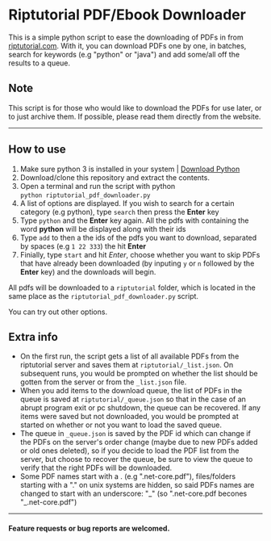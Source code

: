 
# Riptutorial PDF/Ebook Downloader

This is a simple python script to ease the downloading of PDFs in from [riptutorial.com](https://www.riptutorial.com). With it, you can download PDFs one by one, in batches, search for keywords (e.g "python" or "java") and add some/all off the results to a queue.

## Note
This script is for those who would like to download the PDFs for use later, or to just archive them. If possible, please read them directly from the website.
***

## How to use

1. Make sure python 3 is installed in your system | [Download Python](https://www.python.org/downloads/)
2. Download/clone this repository and extract the contents.
3. Open a terminal and run the script with python <br/> `python riptutorial_pdf_downloader.py`
4. A list of options are displayed. If you wish to search for a certain category (e.g python), type `search` then press the **Enter** key
5. Type `python` and the **Enter** key again. All the pdfs with containing the word **python** will be displayed along with their ids
6. Type `add` to then a the ids of the pdfs you want to download, separated by spaces (e.g `1 22 333`) the hit **Enter**
7. Finially, type `start` and hit *Enter*, choose whether you want to skip PDFs that have already been downloaded (by inputing `y` or `n` followed by the **Enter** key) and the downloads will begin.

All pdfs will be downloaded to a `riptutorial` folder, which is located in the same place as the `riptutorial_pdf_downloader.py` script.

You can try out other options.

## Extra info
+ On the first run, the script gets a list of all available PDFs from the riptutorial server and saves them at `riptutorial/_list.json`. On subsequent runs, you would be prompted on whether the list should be gotten from the server or from the `_list.json` file.
+ When you add items to the download queue, the list of PDFs in the queue is saved at `riptutorial/_queue.json` so that in the case of an abrupt program exit or pc shutdown, the queue can be recovered. If any items were saved but not downloaded, you would be prompted at started on whether or not you want to load the saved queue.
+ The queue in `_queue.json` is saved by the PDF id which can change if the PDFs on the server's order change (maybe due to new PDFs added or old ones deleted), so if you decide to load the PDF list from the server, but choose to recover the queue, be sure to view the queue to verify that the right PDFs will be downloaded.
+ Some PDF names start with a . (e.g ".net-core.pdf"), files/folders starting with a "." on unix systems are hidden, so said PDFs names are changed to start with an underscore: "\_" (so ".net-core.pdf becones "_.net-core.pdf")

***
#### Feature requests or bug reports are welcomed.